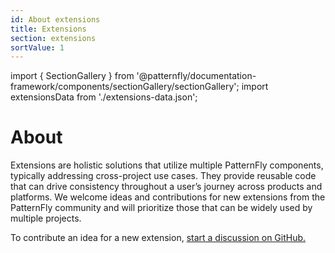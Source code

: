 ```yaml
---
id: About extensions
title: Extensions
section: extensions
sortValue: 1
---
```


import { SectionGallery } from '@patternfly/documentation-framework/components/sectionGallery/sectionGallery';
import extensionsData from './extensions-data.json';

# About 

Extensions are holistic solutions that utilize multiple PatternFly components, typically addressing cross-project use cases. They provide reusable code that can drive consistency throughout a user’s journey across products and platforms. We welcome ideas and contributions for new extensions from the PatternFly community and will prioritize those that can be widely used by multiple projects.

To contribute an idea for a new extension, [start a discussion on GitHub.](https://github.com/orgs/patternfly/discussions/categories/extensions)

<SectionGallery
  section="extensions"
  galleryItemsData={extensionsData}
  placeholderText="Search extensions by name"
  includeSubsections={true}
  hasGridText={true}
  isFullWidth={false}
/>

